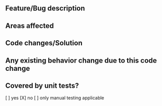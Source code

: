 ## Feature/Bug description

## Areas affected

## Code changes/Solution

## Any existing behavior change due to this code change

## Covered by unit tests?
[ ] yes
[X] no
[ ] only manual testing applicable